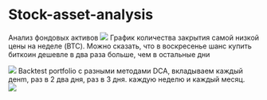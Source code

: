 # Stock-asset-analysis
Анализ фондовых активов
![](https://i.imgur.com/zIZ1viY.png)
График количества закрытия самой низкой цены на неделе (BTC).  Можно сказать, что в воскресенье шанс купить биткоин дешевле в два раза больше, чем в остальные дни    
    
![](https://i.imgur.com/Wz1mY8z.png)
Backtest portfolio с разными методами DCA, вкладываем каждый денm, раз в 2 два дня, раз в 3 дня. каждую неделю и каждый месяц.  
![](https://i.imgur.com/k6z18XM.png)
